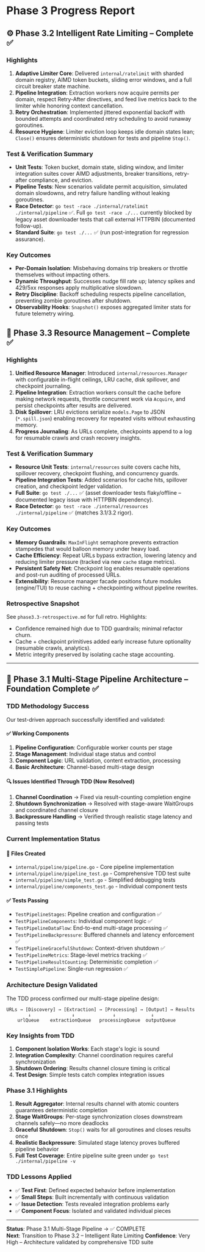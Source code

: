 # Phase 3 Progress Report

## ⚙️ Phase 3.2 Intelligent Rate Limiting – Complete ✅

### Highlights

1. **Adaptive Limiter Core**: Delivered `internal/ratelimit` with sharded domain registry, AIMD token buckets, sliding error windows, and a full circuit breaker state machine.
2. **Pipeline Integration**: Extraction workers now acquire permits per domain, respect Retry-After directives, and feed live metrics back to the limiter while honoring context cancellation.
3. **Retry Orchestration**: Implemented jittered exponential backoff with bounded attempts and coordinated retry scheduling to avoid runaway goroutines.
4. **Resource Hygiene**: Limiter eviction loop keeps idle domain states lean; `Close()` ensures deterministic shutdown for tests and pipeline `Stop()`.

### Test & Verification Summary

- **Unit Tests**: Token bucket, domain state, sliding window, and limiter integration suites cover AIMD adjustments, breaker transitions, retry-after compliance, and eviction.
- **Pipeline Tests**: New scenarios validate permit acquisition, simulated domain slowdowns, and retry failure handling without leaking goroutines.
- **Race Detector**: `go test -race ./internal/ratelimit ./internal/pipeline` ✅. Full `go test -race ./...` currently blocked by legacy asset downloader tests that call external HTTPBIN (documented follow-up).
- **Standard Suite**: `go test ./...` ✅ (run post-integration for regression assurance).

### Key Outcomes

- **Per-Domain Isolation**: Misbehaving domains trip breakers or throttle themselves without impacting others.
- **Dynamic Throughput**: Successes nudge fill rate up; latency spikes and 429/5xx responses apply multiplicative slowdown.
- **Retry Discipline**: Backoff scheduling respects pipeline cancellation, preventing zombie goroutines after shutdown.
- **Observability Hooks**: `Snapshot()` exposes aggregated limiter stats for future telemetry wiring.

## 🧠 Phase 3.3 Resource Management – Complete ✅

### Highlights

1. **Unified Resource Manager**: Introduced `internal/resources.Manager` with configurable in-flight ceilings, LRU cache, disk spillover, and checkpoint journaling.
2. **Pipeline Integration**: Extraction workers consult the cache before making network requests, throttle concurrent work via `Acquire`, and persist checkpoints after results are delivered.
3. **Disk Spillover**: LRU evictions serialize `models.Page` to JSON (`*.spill.json`) enabling recovery for repeated visits without exhausting memory.
4. **Progress Journaling**: As URLs complete, checkpoints append to a log for resumable crawls and crash recovery insights.

### Test & Verification Summary

- **Resource Unit Tests**: `internal/resources` suite covers cache hits, spillover recovery, checkpoint flushing, and concurrency guards.
- **Pipeline Integration Tests**: Added scenarios for cache hits, spillover creation, and checkpoint ledger validation.
- **Full Suite**: `go test ./...` ✅ (asset downloader tests flaky/offline – documented legacy issue with HTTPBIN dependency).
- **Race Detector**: `go test -race ./internal/resources ./internal/pipeline` ✅ (matches 3.1/3.2 rigor).

### Key Outcomes

- **Memory Guardrails**: `MaxInFlight` semaphore prevents extraction stampedes that would balloon memory under heavy load.
- **Cache Efficiency**: Repeat URLs bypass extraction, lowering latency and reducing limiter pressure (tracked via new `cache` stage metrics).
- **Persistent Safety Net**: Checkpoint log enables resumable operations and post-run auditing of processed URLs.
- **Extensibility**: Resource manager facade positions future modules (engine/TUI) to reuse caching + checkpointing without pipeline rewrites.

### Retrospective Snapshot

See `phase3.3-retrospective.md` for full retro. Highlights:

- Confidence remained high due to TDD guardrails; minimal refactor churn.
- Cache + checkpoint primitives added early increase future optionality (resumable crawls, analytics).
- Metric integrity preserved by isolating cache stage accounting.

---

## 🎯 Phase 3.1 Multi-Stage Pipeline Architecture – Foundation Complete ✅

### TDD Methodology Success

Our test-driven approach successfully identified and validated:

#### ✅ Working Components

1. **Pipeline Configuration**: Configurable worker counts per stage
2. **Stage Management**: Individual stage status and control
3. **Component Logic**: URL validation, content extraction, processing
4. **Basic Architecture**: Channel-based multi-stage design

#### 🔍 Issues Identified Through TDD (Now Resolved)

1. **Channel Coordination** → Fixed via result-counting completion engine
2. **Shutdown Synchronization** → Resolved with stage-aware WaitGroups and coordinated channel closure
3. **Backpressure Handling** → Verified through realistic stage latency and passing tests

### Current Implementation Status

#### 📁 Files Created

- `internal/pipeline/pipeline.go` - Core pipeline implementation
- `internal/pipeline/pipeline_test.go` - Comprehensive TDD test suite
- `internal/pipeline/simple_test.go` - Simplified debugging tests
- `internal/pipeline/components_test.go` - Individual component tests

#### ✅ Tests Passing

- `TestPipelineStages`: Pipeline creation and configuration ✅
- `TestPipelineComponents`: Individual component logic ✅
- `TestPipelineDataFlow`: End-to-end multi-stage processing ✅
- `TestPipelineBackpressure`: Buffered channels and latency enforcement ✅
- `TestPipelineGracefulShutdown`: Context-driven shutdown ✅
- `TestPipelineMetrics`: Stage-level metrics tracking ✅
- `TestPipelineResultCounting`: Deterministic completion ✅
- `TestSimplePipeline`: Single-run regression ✅

### Architecture Design Validated

The TDD process confirmed our multi-stage pipeline design:

```
URLs → [Discovery] → [Extraction] → [Processing] → [Output] → Results
        ↓               ↓              ↓             ↓
    urlQueue    extractionQueue   processingQueue  outputQueue
```

### Key Insights from TDD

1. **Component Isolation Works**: Each stage's logic is sound
2. **Integration Complexity**: Channel coordination requires careful synchronization
3. **Shutdown Ordering**: Results channel closure timing is critical
4. **Test Design**: Simple tests catch complex integration issues

### Phase 3.1 Highlights

1. **Result Aggregator**: Internal results channel with atomic counters guarantees deterministic completion
2. **Stage WaitGroups**: Per-stage synchronization closes downstream channels safely—no more deadlocks
3. **Graceful Shutdown**: `Stop()` waits for all goroutines and closes results once
4. **Realistic Backpressure**: Simulated stage latency proves buffered pipeline behavior
5. **Full Test Coverage**: Entire pipeline suite green under `go test ./internal/pipeline -v`

### TDD Lessons Applied

- ✅ **Test First**: Defined expected behavior before implementation
- ✅ **Small Steps**: Built incrementally with continuous validation
- ✅ **Issue Detection**: Tests revealed integration problems early
- ✅ **Component Focus**: Isolated and validated individual pieces

---

**Status**: Phase 3.1 Multi-Stage Pipeline → ✅ COMPLETE  
**Next**: Transition to Phase 3.2 – Intelligent Rate Limiting
**Confidence**: Very High – Architecture validated by comprehensive TDD suite
